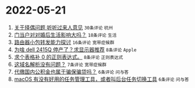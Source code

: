 # 2022-05-21

1. [关于择偶问题 听听过来人意见](https://www.v2ex.com/t/854300) `30条评论` `杭州`
1. [门当户对对婚后生活影响大吗？](https://www.v2ex.com/t/854309) `18条评论` `生活`
1. [路由器小包转发能力探讨](https://www.v2ex.com/t/854303) `16条评论` `宽带症候群`
1. [为啥 dell 2415Q 停产了？求显示器推荐](https://www.v2ex.com/t/854302) `8条评论` `Apple`
1. [求个表格补 0 的正则表达式。](https://www.v2ex.com/t/854296) `8条评论` `正则表达式`
1. [这域名解析没有问题？](https://www.v2ex.com/t/854294) `7条评论` `宽带症候群`
1. [代缴国内公积金也属于骗保骗贷吗？](https://www.v2ex.com/t/854305) `6条评论` `问与答`
1. [macOS 有没有好用的任务管理工具，或者叫后台任务切换工具](https://www.v2ex.com/t/854301) `6条评论` `问与答`
